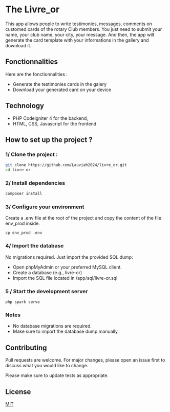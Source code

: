 # The Livre_or
This app allows people to write testimonies, messages, comments on customed cards of the rotary Club members.
You just need to submit your name, your club name, your city, your message. And then, the app will generate the card template with your informations in the gallery and download it.

## Fonctionnalities
Here are the fonctionnalities :
- Generate the testimonies cards in the galery
- Download your generated card on your device

## Technology
- PHP Codeigniter 4 for the backend,
- HTML, CSS, Javascript for the frontend

## How to set up the project ?

### 1/ Clone the project :
```bash
git clone https://github.com/Lauviah2024/livre_or.git
cd livre-or
```
### 2/ Install dependencies
```bash
composer install
```
### 3/ Configure your environment
Create a .env file at the root of the project and copy the content of the file env_prod inside.
```
cp env_prod .env
```
### 4/ Import the database
No migrations required. Just import the provided SQL dump:

- Open phpMyAdmin or your preferred MySQL client.
- Create a database (e.g., livre-or)
- Import the SQL file located in /app/sql/livre-or.sql

### 5 / Start the development server
```
php spark serve
```

### Notes
- No database migrations are required.
- Make sure to import the database dump manually.

## Contributing

Pull requests are welcome. For major changes, please open an issue first
to discuss what you would like to change.

Please make sure to update tests as appropriate.

## License

[MIT](https://choosealicense.com/licenses/mit/)
